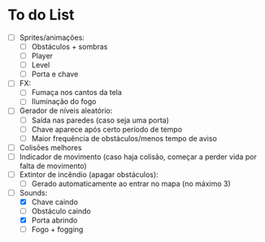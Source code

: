 # To do List
- [ ] Sprites/animações:
  - [ ] Obstáculos + sombras
  - [ ] Player
  - [ ] Level
  - [ ] Porta e chave
- [ ] FX:
  - [ ] Fumaça nos cantos da tela
  - [ ] Iluminação do fogo
- [ ] Gerador de níveis aleatório:
  - [ ] Saída nas paredes (caso seja uma porta)
  - [ ] Chave aparece após certo período de tempo
  - [ ] Maior frequência de obstáculos/menos tempo de aviso
- [ ] Colisões melhores
- [ ] Indicador de movimento (caso haja colisão, começar a perder vida por falta de movimento)
- [ ] Extintor de incêndio (apagar obstáculos):
  - [ ] Gerado automaticamente ao entrar no mapa (no máximo 3)
- [ ] Sounds:
  - [x] Chave caindo
  - [ ] Obstáculo caindo
  - [x] Porta abrindo
  - [ ] Fogo + fogging
